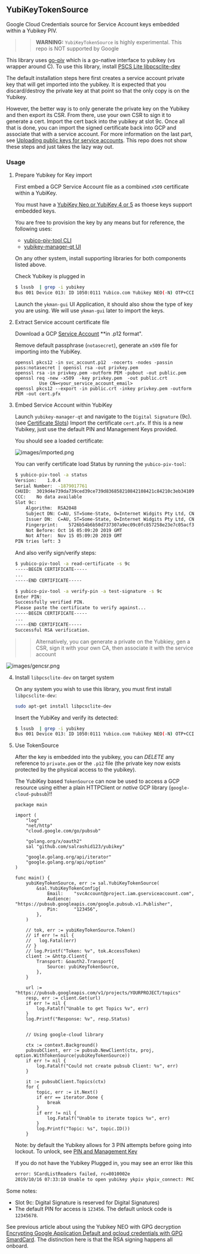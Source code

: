 
## YubiKeyTokenSource

Google Cloud Credentials source for Service Account keys embedded within a Yubikey PIV.

>> **WARNING:**  `YubiKeyTokenSource` is highly experimental.  This repo is NOT supported by Google


This library uses [go-piv](https://github.com/go-piv/piv-go) which is a go-native interface to yubikey (vs wrapper around C). To use this library, install [PSCS Lite libpcsclite-dev ](https://github.com/go-piv/piv-go#installation)

The default installation steps here first creates a service account private key that will get imported into the yubikey.  It is expected that you discard/destroy the private key at that point so that the only copy is on the Yubikey.

However, the better way is to only generate the private key on the Yubikey and then export its CSR.  From there, use your own CSR to sign it to generate a cert.  Import the cert back into the yubikey at slot 9c.   Once all that is done, you can import the signed
certificate back into GCP and associate that with a service account.  For more information on the last part, see [Uploading public keys for service accounts](https://cloud.google.com/iam/docs/creating-managing-service-account-keys#uploading).   This repo does not show these steps and just takes the lazy way out.


### Usage

1. Prepare Yubikey for Key import

	First embed a GCP Service Account file as a combined `x509` certificate within a YubiKey.

	You must have a [YubiKey Neo or YubiKey 4 or 5](https://developers.yubico.com/PIV/Introduction/YubiKey_and_PIV.html) as thoese keys support embedded keys.

	You are free to provision the key by any means but for reference, the following uses:

	* [yubico-piv-tool CLI](https://developers.yubico.com/yubico-piv-tool/)
	* [yubikey-manager-qt UI](https://developers.yubico.com/yubikey-manager-qt/development.html)


	On any other system, install supporting libraries for both components listed above.  

	Check Yubikey is plugged in
	
	```bash
	$ lsusb  | grep -i yubikey
	Bus 001 Device 013: ID 1050:0111 Yubico.com Yubikey NEO(-N) OTP+CCID
	```

	Launch the `ykman-gui` UI Application, it should also show the type of key you are using.  We will use `ykman-gui` later to import the keys.

2. Extract Service account certificate file

	Download a GCP [Service Account](https://cloud.google.com/iam/docs/service-accounts) **in .p12 format".

	Remove default passphrase (`notasecret`), generate an `x509` file for importing into the YubiKey.
	```
	openssl pkcs12 -in svc_account.p12  -nocerts -nodes -passin pass:notasecret | openssl rsa -out privkey.pem
	openssl rsa -in privkey.pem -outform PEM -pubout -out public.pem
	openssl req -new -x509  -key privkey.pem  -out public.crt
    		 Use CN=<your_service_account_email>
	openssl pkcs12 --export -in public.crt -inkey privkey.pem -outform PEM -out cert.pfx
	```

3. Embed Service Account within YubiKey

   Launch `yubikey-manager-qt` and navigate to the `Digital Signature` (9c). (see [Certificate Slots](https://developers.yubico.com/PIV/Introduction/Certificate_slots.html))
   Import the certificate `cert.pfx`.  If this is a new Yubikey, just use the default PIN and Management Keys provided. 

   You should see a loaded certificate:

   ![images/imported.png](images/imported.png)

   You can verify certificate load Status by running the `yubico-piv-tool`:

	```bash
	$ yubico-piv-tool -a status
	Version:	1.0.4
	Serial Number:	-1879017761
	CHUID:	3019d4e739da739ced39ce739d836858210842108421c84210c3eb34109acae3dbacb7f8b5295a1be28d916b2c350832303330303130313e00fe00
	CCC:	No data available
	Slot 9c:	
		Algorithm:	RSA2048
		Subject DN:	C=AU, ST=Some-State, O=Internet Widgits Pty Ltd, CN=svc-2-429@project.iam.gserviceaccount.com
		Issuer DN:	C=AU, ST=Some-State, O=Internet Widgits Pty Ltd, CN=svc-2-429@project.iam.gserviceaccount.com
		Fingerprint:	5726b54b6b50d737307a9ec09c0fc857258e23e7c05acf3f4d28cb3a2f37056b
		Not Before:	Oct 16 05:09:20 2019 GMT
		Not After:	Nov 15 05:09:20 2019 GMT
	PIN tries left:	3
	```

	And also verify sign/verify steps:
	```bash
	$ yubico-piv-tool -a read-certificate -s 9c
	-----BEGIN CERTIFICATE-----
	...
	-----END CERTIFICATE-----

	$ yubico-piv-tool -a verify-pin -a test-signature -s 9c
	Enter PIN: 
	Successfully verified PIN.
	Please paste the certificate to verify against...
	-----BEGIN CERTIFICATE-----
	...
	-----END CERTIFICATE-----
	Successful RSA verification.
	```

>> Alternatively, you can generate a private on the Yubkiey, gen a CSR, sign it with your own CA, then associate it with the service account 

![images/gencsr.png](images/gencsr.png)

4. Install `libpcsclite-dev` on target system

	On any system you wish to use this library, you must first install `libpcsclite-dev`:

	```bash
    sudo apt-get install libpcsclite-dev
	```
	
	Insert the YubiKey and verify its detected:

	```bash
	$ lsusb  | grep -i yubikey
	Bus 001 Device 013: ID 1050:0111 Yubico.com Yubikey NEO(-N) OTP+CCID
	```

5. Use TokenSource


	After the key is embedded into the yubikey, you can *DELETE* any reference to `private.pem` or the `.p12` file (the private key now exists protected by the physical access to the yubikey).

	The YubiKey based `TokenSource` can now be used to access a GCP resource using either a plain HTTPClient or _native_ GCP library (`google-cloud-pubsub`)!!


	```golang
	package main

	import (
		"log"
		"net/http"
		"cloud.google.com/go/pubsub"

		"golang.org/x/oauth2"
		sal "github.com/salrashid123/yubikey"

		"google.golang.org/api/iterator"
		"google.golang.org/api/option"
	)

	func main() {
		yubiKeyTokenSource, err := sal.YubiKeyTokenSource(
			&sal.YubiKeyTokenConfig{
				Email:    "svcAccount@project.iam.gserviceaccount.com",
				Audience: "https://pubsub.googleapis.com/google.pubsub.v1.Publisher",
				Pin:      "123456",
			},
		)

		// tok, err := yubiKeyTokenSource.Token()
		// if err != nil {
		// 	 log.Fatal(err)
		// }
		// log.Printf("Token: %v", tok.AccessToken)
		client := &http.Client{
			Transport: &oauth2.Transport{
				Source: yubiKeyTokenSource,
			},
		}

		url := "https://pubsub.googleapis.com/v1/projects/YOURPROJECT/topics"
		resp, err := client.Get(url)
		if err != nil {
			log.Fatalf("Unable to get Topics %v", err)
		}
		log.Printf("Response: %v", resp.Status)


		// Using google-cloud library

		ctx := context.Background()
		pubsubClient, err := pubsub.NewClient(ctx, proj, option.WithTokenSource(yubiKeyTokenSource))
		if err != nil {
			log.Fatalf("Could not create pubsub Client: %v", err)
		}

		it := pubsubClient.Topics(ctx)
		for {
			topic, err := it.Next()
			if err == iterator.Done {
				break
			}
			if err != nil {
				log.Fatalf("Unable to iterate topics %v", err)
			}
			log.Printf("Topic: %s", topic.ID())
		}

	```

	Note:  by default the Yubikey allows for 3 PIN attempts before going into lockout.  To unlock, see  [PIN and Management Key](https://developers.yubico.com/yubikey-piv-manager/PIN_and_Management_Key.html)



	If you do not have the Yubikey Plugged in, you may see an error like this

	```bash
	error: SCardListReaders failed, rc=8010002e
	2019/10/16 07:33:10 Unable to open yubikey ykpiv ykpiv_connect: PKCS Error (-2) - Error in PCSC call
	```

Some notes:

  - Slot 9c: Digital Signature is reserved for Digital Signatures)
  - The default PIN for access is `123456`.  The default unlock code is `12345678`. 

See previous article about using the Yubikey NEO with GPG decryption [Encrypting Google Application Default and gcloud credentials with GPG SmardCard](https://medium.com/google-cloud/encrypting-google-application-default-and-gcloud-credentials-with-gpg-smardcard-fb6fec5c6e48).
The distinction here is that the RSA signing happens all onboard.